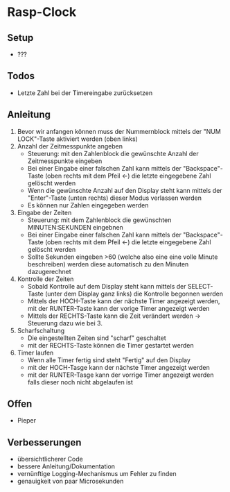Rasp-Clock
==========

Setup
-----
* ???


Todos
------
* Letzte Zahl bei der Timereingabe zurücksetzen

Anleitung
---------

1. Bevor wir anfangen können muss der Nummernblock mittels der "NUM LOCK"-Taste aktiviert werden (oben links)
2. Anzahl der Zeitmesspunkte angeben
    * Steuerung: mit den Zahlenblock die gewünschte Anzahl der Zeitmesspunkte eingeben
    * Bei einer Eingabe einer falschen Zahl kann mittels der "Backspace"-Taste (oben rechts mit dem Pfeil <-) die letzte eingegebene Zahl gelöscht werden
    * Wenn die gewünschte Anzahl auf den Display steht kann mittels der "Enter"-Taste (unten rechts) dieser Modus verlassen werden
    * Es können nur Zahlen eingegeben werden
3. Eingabe der Zeiten
    * Steuerung: mit dem Zahlenblock die gewünschten MINUTEN:SEKUNDEN eingebnen
    * Bei einer Eingabe einer falschen Zahl kann mittels der "Backspace"-Taste (oben rechts mit dem Pfeil <-) die letzte eingegebene Zahl gelöscht werden
    * Sollte Sekunden eingeben >60 (welche also eine eine volle Minute beschreiben) werden diese automatisch zu den Minuten dazugerechnet
4. Kontrolle der Zeiten
    * Sobald Kontrolle auf dem Display steht kann mittels der SELECT-Taste (unter dem Display ganz links) die Kontrolle begonnen werden
    * Mittels der HOCH-Taste kann der nächste Timer angezeigt werden, mit der RUNTER-Taste kann der vorige Timer angezeigt werden
    * Mittels der RECHTS-Taste kann die Zeit verändert werden -> Steuerung dazu wie bei 3.
5. Scharfschaltung
    * Die eingestellten Zeiten sind "scharf" geschaltet
    * mit der RECHTS-Taste können die Timer gestartet werden
6. Timer laufen
    * Wenn alle Timer fertig sind steht "Fertig" auf den Display
    * mit der HOCH-Tasge kann der nächste Timer angezeigt werden
    * mit der RUNTER-Tasge kann der vorrige Timer angezeigt werden falls dieser noch nicht abgelaufen ist

Offen
-----
* Pieper


Verbesserungen
--------------
* übersichtlicherer Code
* bessere Anleitung/Dokumentation
* vernünftige Logging-Mechanismus um Fehler zu finden
* genauigkeit von paar Microsekunden